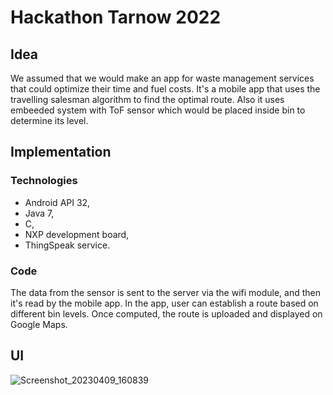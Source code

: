 # Hackathon Tarnow 2022
## Idea
We assumed that we would make an app for waste management services that could optimize their time and fuel costs.
It's a mobile app that uses the travelling salesman algorithm to find the optimal route. Also it uses embeeded system with ToF sensor which would be placed inside bin to determine its level.

## Implementation
### Technologies
- Android API 32,
- Java 7,
- C,
- NXP development board,
- ThingSpeak service.
### Code
The data from the sensor is sent to the server via the wifi module, and then it's read by the mobile app.
In the app, user can establish a route based on different bin levels. Once computed, the route is uploaded and displayed on Google Maps.
## UI
![Screenshot_20230409_160839](https://user-images.githubusercontent.com/54991097/231132594-b7757422-6d56-4efd-96a1-5545c52cc124.png)
